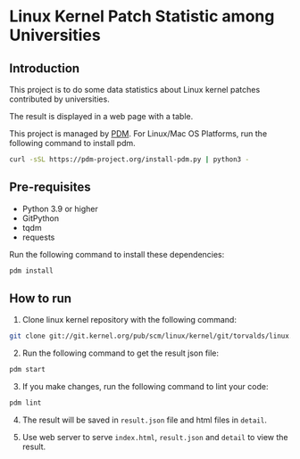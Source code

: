 # Linux Kernel Patch Statistic among Universities

## Introduction

This project is to do some data statistics about Linux kernel patches contributed by universities.

The result is displayed in a web page with a table.

This project is managed by [PDM](https://pdm-project.org/en/latest/). For Linux/Mac OS Platforms, run the following command to install pdm.

```bash
curl -sSL https://pdm-project.org/install-pdm.py | python3 -
```

## Pre-requisites

- Python 3.9 or higher
- GitPython
- tqdm
- requests

Run the following command to install these dependencies:

```bash
pdm install
```

## How to run

1. Clone linux kernel repository with the following command:

```bash
git clone git://git.kernel.org/pub/scm/linux/kernel/git/torvalds/linux.git
```

2. Run the following command to get the result json file:

```bash
pdm start
```

3. If you make changes, run the following command to lint your code:

```bash
pdm lint
```

4. The result will be saved in `result.json` file and html files in `detail`.

5. Use web server to serve `index.html`, `result.json` and `detail` to view the result.
